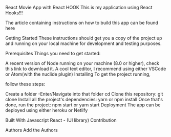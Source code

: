 React Movie App with React HOOK
This is my application using React Hooks!!!

The article containing instructions on how to build this app can be found here

Getting Started
These instructions should get you a copy of the project up and running on your local machine for development and testing purposes.

Prerequisites
Things you need to get started:

A recent version of Node running on your machine (8.0 or higher), check this link to download it.
A cool text editor, I recommend using either VSCode or Atom(with the nuclide plugin)
Installing
To get the project running, 

follow these steps:

Create a folder -Enter/Navigate into that folder
cd <folder-name>
Clone this repository:
git clone 
Install all the project's dependencies:
yarn or npm install
Once that's done, run the project:
npm start or yarn start
Deployment
The app can be deployed using either heroku or Netlify

Built With
Javascript
React - (UI library)
Contribution

Authors
Add the Authors

